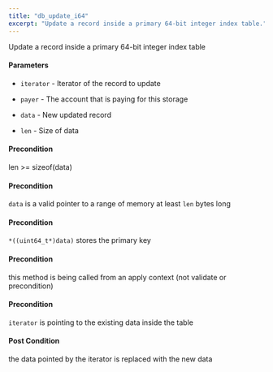 ```yaml
---
title: "db_update_i64"
excerpt: "Update a record inside a primary 64-bit integer index table."
---
```

Update a record inside a primary 64-bit integer index table

#### Parameters
* `iterator` - Iterator of the record to update 

* `payer` - The account that is paying for this storage 

* `data` - New updated record 

* `len` - Size of data 

#### Precondition
len >= sizeof(data) 

#### Precondition
`data` is a valid pointer to a range of memory at least `len` bytes long 

#### Precondition
`*((uint64_t*)data)` stores the primary key 

#### Precondition
this method is being called from an apply context (not validate or precondition) 

#### Precondition
`iterator` is pointing to the existing data inside the table 

#### Post Condition
the data pointed by the iterator is replaced with the new data